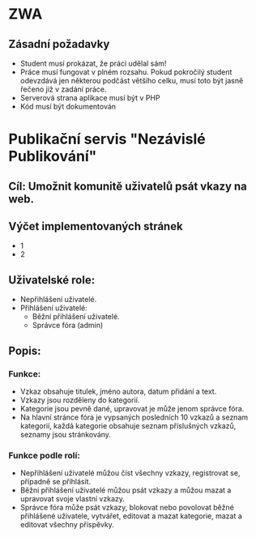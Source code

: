 # ZWA
## Zásadní požadavky
- Student musí prokázat, že práci udělal sám!
- Práce musí fungovat v plném rozsahu. Pokud pokročilý student odevzdává jen některou podčást většího celku, musí toto být jasně řečeno již v zadání práce.
- Serverová strana aplikace musí být v PHP
- Kód musí být dokumentován

# Publikační servis "Nezávislé Publikování"

## Cíl: Umožnit komunitě uživatelů psát vkazy na web.

## Výčet implementovaných stránek
- 1
- 2

## Uživatelské role:
- Nepřihlášení uživatelé.
- Přihlášení uživatelé:
  - Běžní přihlášení uživatelé.
  - Správce fóra (admin)

## Popis:

### Funkce:
- Vzkaz obsahuje titulek, jméno autora, datum přidání a text.
- Vzkazy jsou rozděleny do kategorií.
- Kategorie jsou pevně dané, upravovat je může jenom správce fóra.
- Na hlavní stránce fóra je vypsaných posledních 10 vzkazů a seznam kategorií, každá kategorie obsahuje seznam příslušných vzkazů, seznamy jsou stránkovány.

### Funkce podle rolí:
- Nepřihlášení uživatelé můžou číst všechny vzkazy, registrovat se, případně se přihlásit.
- Běžní přihlášení uživatelé můžou psát vzkazy a můžou mazat a upravovat svoje vlastní vzkazy.
- Správce fóra může psát vzkazy, blokovat nebo povolovat běžné přihlášené uživatele, vytvářet, editovat a mazat kategorie, mazat a editovat všechny příspěvky.